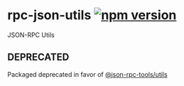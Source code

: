# rpc-json-utils [![npm version](https://badge.fury.io/js/rpc-json-utils.svg)](https://badge.fury.io/js/rpc-json-utils)

JSON-RPC Utils

## DEPRECATED

Packaged deprecated in favor of [@json-rpc-tools/utils](https://github.com/pedrouid/json-rpc-tools)
